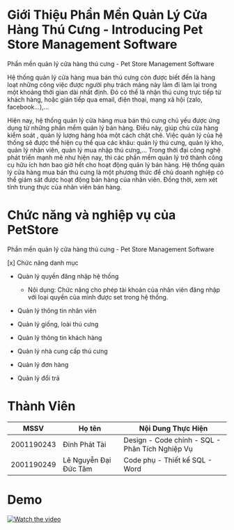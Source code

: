 # Giới Thiệu Phần Mền Quản Lý Cửa Hàng Thú Cưng - Introducing Pet Store Management Software
Phần mền quản lý cửa hàng thú cưng - Pet Store Management Software

Hệ thống quản lý cửa hàng mua bán thú cưng còn được biết đến là hàng loạt những công việc được người phụ trách mảng này làm đi làm lại trong một khoảng thời gian dài nhất định. Đó có thể là nhận thú cưng trực tiếp từ khách hàng, hoặc gián tiếp qua email, điện thoại, mạng xã hội (zalo, facebook…),…

Hiện nay, hệ thống quản lý cửa hàng mua bán thú cưng chủ yếu được ứng dụng từ những phần mềm quản lý bán hàng. Điều này, giúp chủ cửa hàng kiểm soát , quản lý lượng hàng hóa một cách chặt chẽ. Việc quản lý của hệ thống sẽ được thể hiện cụ thể qua các khâu: quản lý thú cưng, quản lý kho, quản lý nhân viên, quản lý mua nhập thú cưng,…
Trong thời đại công nghệ phát triển mạnh mẽ như hiện nay, thì các phần mềm quản lý trở thành công cụ hữu ích hơn bao giờ hết cho hoạt động quản lý bán hàng.
Hệ thống quản lý cửa hàng mua bán thú cưng là một phương thức để chủ doanh nghiệp có thể giám sát được hoạt động bán hàng của nhân viên. Đồng thời, xem xét tính trung thực của nhân viên bán hàng.

# Chức năng và nghiệp vụ của PetStore
Phần mền quản lý cửa hàng thú cưng - Pet Store Management Software

[x] Chức năng danh mục
  - Quản lý quyền đăng nhập hệ thống
    - Nội dụng: Chức năng cho phép tài khoản của nhân viên đăng nhập với loại quyền của mình được set trong hệ thống.
    
  - Quản lý thông tin nhân viên
  - Quản lý giống, loài thú cưng
  - Quản lý thông tin khách hàng
  - Quản lý nhà cung cấp thú cưng
  - Quản lý đơn hàng
  - Quản lý đổi trả


# Thành Viên
| MSSV          | Họ tên                   | Nội Dung Thực Hiện                              |
|---------------|--------------------------|-------------------------------------------------|
| 2001190243    | Đinh Phát Tài            | Design - Code chính - SQL - Phân Tích Nghiệp Vụ |
| 2001190249    | Lê Nguyễn Đại Đức Tâm    | Code phụ - Thiết kế SQL - Word                  |

#  Demo

[![Watch the video](https://i.imgur.com/Y3FFgYl.png)](https://firebasestorage.googleapis.com/v0/b/qlvideoimage.appspot.com/o/VideoThuyetTrinhDoAn.mp4?alt=media&token=d04826f3-76e5-437d-b0a4-cd0669516c1d)
